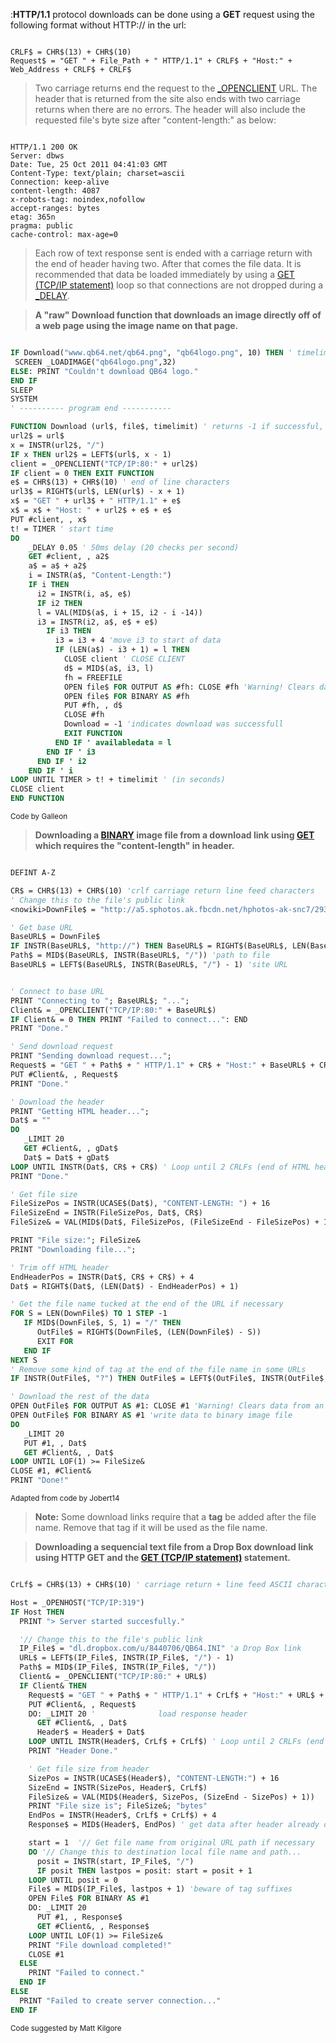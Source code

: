 :**HTTP/1.1** protocol downloads can be done using a **GET** request using the following format without HTTP:// in the url:

```text

CRLF$ = CHR$(13) + CHR$(10)
Request$ = "GET " + File_Path + " HTTP/1.1" + CRLF$ + "Host:" + Web_Address + CRLF$ + CRLF$

```

>  Two carriage returns end the request to the [_OPENCLIENT](_OPENCLIENT) URL. The header that is returned from the site also ends with two carriage returns when there are no errors. The header will also include the requested file's byte size after "content-length:" as below:

```text

HTTP/1.1 200 OK
Server: dbws
Date: Tue, 25 Oct 2011 04:41:03 GMT
Content-Type: text/plain; charset=ascii
Connection: keep-alive
content-length: 4087
x-robots-tag: noindex,nofollow
accept-ranges: bytes
etag: 365n
pragma: public
cache-control: max-age=0 

```

>  Each row of text response sent is ended with a carriage return with the end of header having two. After that comes the file data.
>  It is recommended that data be loaded immediately by using a [GET (TCP/IP statement)](GET (TCP/IP statement)) loop so that connections are not dropped during a [_DELAY](_DELAY).


>  **A "raw" Download function that downloads an image directly off of a web page using the image name on that page.**

```vb

IF Download("www.qb64.net/qb64.png", "qb64logo.png", 10) THEN ' timelimit = 10 seconds
 SCREEN _LOADIMAGE("qb64logo.png",32)
ELSE: PRINT "Couldn't download QB64 logo."
END IF
SLEEP
SYSTEM
' ---------- program end -----------

FUNCTION Download (url$, file$, timelimit) ' returns -1 if successful, 0 if not
url2$ = url$
x = INSTR(url2$, "/")
IF x THEN url2$ = LEFT$(url$, x - 1)
client = _OPENCLIENT("TCP/IP:80:" + url2$)
IF client = 0 THEN EXIT FUNCTION
e$ = CHR$(13) + CHR$(10) ' end of line characters
url3$ = RIGHT$(url$, LEN(url$) - x + 1)
x$ = "GET " + url3$ + " HTTP/1.1" + e$
x$ = x$ + "Host: " + url2$ + e$ + e$
PUT #client, , x$
t! = TIMER ' start time
DO
    _DELAY 0.05 ' 50ms delay (20 checks per second)
    GET #client, , a2$
    a$ = a$ + a2$
    i = INSTR(a$, "Content-Length:")
    IF i THEN
      i2 = INSTR(i, a$, e$)
      IF i2 THEN
      l = VAL(MID$(a$, i + 15, i2 - i -14))
      i3 = INSTR(i2, a$, e$ + e$)
        IF i3 THEN
          i3 = i3 + 4 'move i3 to start of data
          IF (LEN(a$) - i3 + 1) = l THEN
            CLOSE client ' CLOSE CLIENT
            d$ = MID$(a$, i3, l)
            fh = FREEFILE
            OPEN file$ FOR OUTPUT AS #fh: CLOSE #fh 'Warning! Clears data from existing file
            OPEN file$ FOR BINARY AS #fh
            PUT #fh, , d$
            CLOSE #fh
            Download = -1 'indicates download was successfull
            EXIT FUNCTION
          END IF ' availabledata = l
        END IF ' i3
      END IF ' i2
    END IF ' i
LOOP UNTIL TIMER > t! + timelimit ' (in seconds)
CLOSE client
END FUNCTION 

``` 
<sub>Code by Galleon</sub>


>  **Downloading a [BINARY](BINARY) image file from a download link using [GET](GET) which requires the "content-length" in header.**

```vb

DEFINT A-Z

CR$ = CHR$(13) + CHR$(10) 'crlf carriage return line feed characters
' Change this to the file's public link
<nowiki>DownFile$ = "http://a5.sphotos.ak.fbcdn.net/hphotos-ak-snc7/293944_10150358253659788_151813304787_8043392_486717139_n.jpg?dl=1"</nowiki>

' Get base URL
BaseURL$ = DownFile$
IF INSTR(BaseURL$, "http://") THEN BaseURL$ = RIGHT$(BaseURL$, LEN(BaseURL$) - 7) 'trim http://
Path$ = MID$(BaseURL$, INSTR(BaseURL$, "/")) 'path to file
BaseURL$ = LEFT$(BaseURL$, INSTR(BaseURL$, "/") - 1) 'site URL


' Connect to base URL
PRINT "Connecting to "; BaseURL$; "...";
Client& = _OPENCLIENT("TCP/IP:80:" + BaseURL$)
IF Client& = 0 THEN PRINT "Failed to connect...": END
PRINT "Done."

' Send download request
PRINT "Sending download request...";
Request$ = "GET " + Path$ + " HTTP/1.1" + CR$ + "Host:" + BaseURL$ + CR$ + CR$
PUT #Client&, , Request$
PRINT "Done."

' Download the header
PRINT "Getting HTML header...";
Dat$ = ""
DO
   _LIMIT 20
   GET #Client&, , gDat$
   Dat$ = Dat$ + gDat$
LOOP UNTIL INSTR(Dat$, CR$ + CR$) ' Loop until 2 CRLFs (end of HTML header) are found
PRINT "Done."

' Get file size
FileSizePos = INSTR(UCASE$(Dat$), "CONTENT-LENGTH: ") + 16
FileSizeEnd = INSTR(FileSizePos, Dat$, CR$)
FileSize& = VAL(MID$(Dat$, FileSizePos, (FileSizeEnd - FileSizePos) + 1))

PRINT "File size:"; FileSize&
PRINT "Downloading file...";

' Trim off HTML header
EndHeaderPos = INSTR(Dat$, CR$ + CR$) + 4
Dat$ = RIGHT$(Dat$, (LEN(Dat$) - EndHeaderPos) + 1)

' Get the file name tucked at the end of the URL if necessary
FOR S = LEN(DownFile$) TO 1 STEP -1
   IF MID$(DownFile$, S, 1) = "/" THEN
      OutFile$ = RIGHT$(DownFile$, (LEN(DownFile$) - S))
      EXIT FOR
   END IF
NEXT S
' Remove some kind of tag at the end of the file name in some URLs
IF INSTR(OutFile$, "?") THEN OutFile$ = LEFT$(OutFile$, INSTR(OutFile$, "?") - 1)

' Download the rest of the data
OPEN OutFile$ FOR OUTPUT AS #1: CLOSE #1 'Warning! Clears data from an existing file
OPEN OutFile$ FOR BINARY AS #1 'write data to binary image file
DO
   _LIMIT 20
   PUT #1, , Dat$
   GET #Client&, , Dat$
LOOP UNTIL LOF(1) >= FileSize&
CLOSE #1, #Client&
PRINT "Done!" 

```
<sub>Adapted from code by Jobert14</sub>
>  **Note:** Some download links require that a **tag** be added after the file name. Remove that tag if it will be used as the file name.


>  **Downloading a sequencial text file from a Drop Box download link using HTTP GET and the  [GET (TCP/IP statement)](GET (TCP/IP statement)) statement.**

```vb

CrLf$ = CHR$(13) + CHR$(10) ' carriage return + line feed ASCII characters

Host = _OPENHOST("TCP/IP:319")
IF Host THEN
  PRINT "> Server started succesfully."

  '// Change this to the file's public link
  IP_File$ = "dl.dropbox.com/u/8440706/QB64.INI" 'a Drop Box link
  URL$ = LEFT$(IP_File$, INSTR(IP_File$, "/") - 1)
  Path$ = MID$(IP_File$, INSTR(IP_File$, "/"))
  Client& = _OPENCLIENT("TCP/IP:80:" + URL$)
  IF Client& THEN
    Request$ = "GET " + Path$ + " HTTP/1.1" + CrLf$ + "Host:" + URL$ + CrLf$ + CrLf$
    PUT #Client&, , Request$
    DO: _LIMIT 20 '              load response header
      GET #Client&, , Dat$
      Header$ = Header$ + Dat$
    LOOP UNTIL INSTR(Header$, CrLf$ + CrLf$) ' Loop until 2 CRLFs (end of HTML header) are found
    PRINT "Header Done."

    ' Get file size from header
    SizePos = INSTR(UCASE$(Header$), "CONTENT-LENGTH:") + 16
    SizeEnd = INSTR(SizePos, Header$, CrLf$)
    FileSize& = VAL(MID$(Header$, SizePos, (SizeEnd - SizePos) + 1))
    PRINT "File size is"; FileSize&; "bytes"
    EndPos = INSTR(Header$, CrLf$ + CrLf$) + 4
    Response$ = MID$(Header$, EndPos) ' get data after header already downloaded

    start = 1  '// Get file name from original URL path if necessary
    DO '// Change this to destination local file name and path...
      posit = INSTR(start, IP_File$, "/")
      IF posit THEN lastpos = posit: start = posit + 1
    LOOP UNTIL posit = 0
    File$ = MID$(IP_File$, lastpos + 1) 'beware of tag suffixes
    OPEN File$ FOR BINARY AS #1
    DO: _LIMIT 20
      PUT #1, , Response$
      GET #Client&, , Response$
    LOOP UNTIL LOF(1) >= FileSize&
    PRINT "File download completed!"
    CLOSE #1
  ELSE
    PRINT "Failed to connect."
  END IF
ELSE
  PRINT "Failed to create server connection..."
END IF 

```
<sub>Code suggested by Matt Kilgore</sub>



